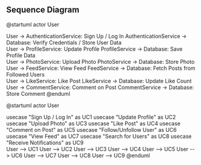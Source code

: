 ## Sequence Diagram

@startuml
actor User

User -> AuthenticationService: Sign Up / Log In
AuthenticationService -> Database: Verify Credentials / Store User Data
<br>
User -> ProfileService: Update Profile
ProfileService -> Database: Save Profile Data
<br>
User -> PhotoService: Upload Photo
PhotoService -> Database: Store Photo
<br>
User -> FeedService: View Feed
FeedService -> Database: Fetch Posts from Followed Users
<br>
User -> LikeService: Like Post
LikeService -> Database: Update Like Count
<br>
User -> CommentService: Comment on Post
CommentService -> Database: Store Comment
@enduml
<br>

@startuml
actor User

usecase "Sign Up / Log In" as UC1
usecase "Update Profile" as UC2
usecase "Upload Photo" as UC3
usecase "Like Post" as UC4
usecase "Comment on Post" as UC5
usecase "Follow/Unfollow User" as UC6
usecase "View Feed" as UC7
usecase "Search for Users" as UC8
usecase "Receive Notifications" as UC9
<br>
User --> UC1
User --> UC2
User --> UC3
User --> UC4
User --> UC5
User --> UC6
User --> UC7
User --> UC8
User --> UC9
@enduml
<br>
